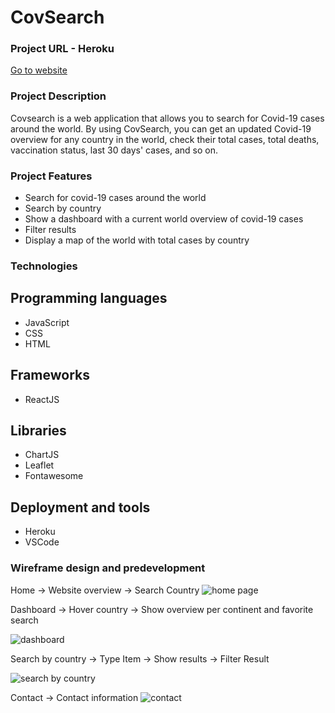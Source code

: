 <h1>CovSearch</h1>

<h3>Project URL - Heroku</h3>

[Go to website](https://quiet-peak-08322.herokuapp.com/)

<h3>Project Description</h3>

Covsearch is a web application that allows you to search for Covid-19 cases around the world. By using CovSearch, you can get an updated Covid-19 overview for any country in the world, check their total cases, total deaths, vaccination status, last 30 days' cases, and so on.

<h3>Project Features </h3>

<ul>
    <li>Search for covid-19 cases around the world</li>
    <li>Search by country</li>
    <li>Show a dashboard with a current world overview of covid-19 cases</li>
    <li>Filter results</li>
    <li>Display a map of the world with total cases by country</li>
</ul>

<h3>Technologies</h3>

<h2>Programming languages</h2>
<ul>
    <li>JavaScript</li>
    <li>CSS</li>
    <li>HTML</li> 
</ul>
<h2>Frameworks</h2>
<ul>
    <li>ReactJS</li>
</ul>
<h2>Libraries</h2>
<ul>
    <li>ChartJS</li>
    <li>Leaflet</li>
    <li>Fontawesome</li>
</ul>
<h2>Deployment and tools</h2>
<ul>
    <li>Heroku</li>
    <li>VSCode</li>
</ul>

<h3>Wireframe design and predevelopment</h3>

Home -> Website overview -> Search Country
<img src="https://github.com/pamelaposada/covsearch-react/blob/main/project-proposal/home.png" alt="home page">

Dashboard -> Hover country -> Show overview per continent and favorite search

<img src="https://github.com/pamelaposada/covsearch-react/blob/main/project-proposal/dashboard.png" alt="dashboard">

Search by country -> Type Item -> Show results -> Filter Result

 <img src="https://github.com/pamelaposada/covsearch-react/blob/main/project-proposal/search-by-country.png" alt="search by country">

Contact -> Contact information
<img src="https://github.com/pamelaposada/covsearch-react/blob/main/project-proposal/contact.png" alt="contact">
